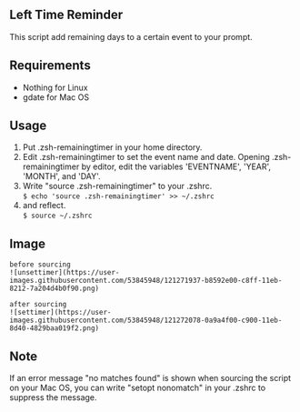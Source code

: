 ## Left Time Reminder
This script add remaining days to a certain event to your prompt.

## Requirements
* Nothing for Linux
* gdate for Mac OS

## Usage
1. Put .zsh-remainingtimer in your home directory.
2. Edit .zsh-remainingtimer to set the event name and date. 
Opening .zsh-remainingtimer by editor, edit the variables 'EVENTNAME', 'YEAR', 
'MONTH', and 'DAY'.
3. Write "source .zsh-remainingtimer" to your .zshrc.  
	`$ echo 'source .zsh-remainingtimer' >> ~/.zshrc`
4. and reflect.  
	`$ source ~/.zshrc`

## Image
	before sourcing
	![unsettimer](https://user-images.githubusercontent.com/53845948/121271937-b8592e00-c8ff-11eb-8212-7a204d4b0f90.png)

	after sourcing
	![settimer](https://user-images.githubusercontent.com/53845948/121272078-0a9a4f00-c900-11eb-8d40-4829baa019f2.png)

## Note
If an error message "no matches found" is shown when sourcing the script on your
Mac OS, you can write "setopt nonomatch" in your .zshrc to suppress the message.
